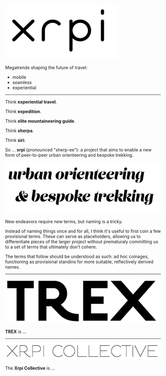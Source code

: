![xrpi](images/xrpi.png)

Megatrends shaping the future of travel:

* mobile
* seamless
* experiential

---

Think **experiential travel**.

Think **expedition**.

Think **elite mountaineering guide**.

Think **sherpa**.

Think **siri**.

So ... **xrpi** (pronounced "sherp-ee"): a project that aims to enable a new form of peer-to-peer urban orienteering and bespoke trekking.

![urban orienteering](images/key-text.png)

New endeavors require new terms, but naming is a tricky.

Instead of naming things once and for all, I think it's useful to first coin a few provisional terms.  These can serve as placeholders, allowing us to differentiate pieces of the larger project without prematuraly committing us to 
a set of terms that ultimately don't cohere.

The terms that follow should be understood as such: ad hoc coinages, functioning as provisional standins for more suitable, reflectively derived names.

---

![trex](images/trex.png)

**TREX** is ...

---

![xrpi collective](images/xrpi-collective.png)

The **Xrpi Collective** is ...
